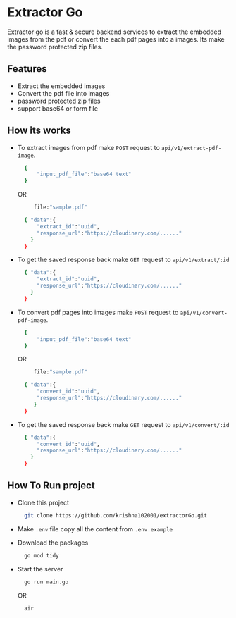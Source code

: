 # Extractor Go

Extractor go is a fast & secure backend services to extract the embedded images from the pdf or convert the each pdf pages into a images. Its make the password protected zip files.

## Features

- Extract the embedded images
- Convert the pdf file into images
- password protected zip files
- support base64 or form file

## How its works

- To extract images from pdf make `POST` request to `api/v1/extract-pdf-image`.

  ```bash request-body(json)
    {
        "input_pdf_file":"base64 text"
    }
  ```

  OR

  ```bash request-body(form-data)
       file:"sample.pdf"
  ```

  ```bash response
    { "data":{
        "extract_id":"uuid",
        "response_url":"https://cloudinary.com/......"
      }
    }
  ```

- To get the saved response back make `GET` request to `api/v1/extract/:id`

  ```bash response
    { "data":{
        "extract_id":"uuid",
        "response_url":"https://cloudinary.com/......"
      }
    }
  ```

- To convert pdf pages into images make `POST` request to `api/v1/convert-pdf-image`.

  ```bash request-body(json)
    {
        "input_pdf_file":"base64 text"
    }
  ```

  OR

  ```bash request-body(form-data)
       file:"sample.pdf"
  ```

  ```bash response
    { "data":{
        "convert_id":"uuid",
        "response_url":"https://cloudinary.com/......"
       }
    }
  ```

- To get the saved response back make `GET` request to `api/v1/convert/:id`
  ```bash response
    { "data":{
        "convert_id":"uuid",
        "response_url":"https://cloudinary.com/......"
      }
    }
  ```

## How To Run project

- Clone this project

  ```bash
    git clone https://github.com/krishna102001/extractorGo.git
  ```

- Make `.env` file copy all the content from `.env.example`

- Download the packages

  ```bash
    go mod tidy
  ```

- Start the server

  ```bash
    go run main.go
  ```

  OR

  ```bash
    air
  ```
